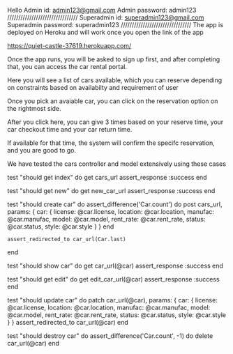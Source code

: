 Hello
Admin id: admin123@gmail.com
Admin password: admin123
////////////////////////////////
Superadmin id: superadmin123@gmail.com
Superadmin password: superadmin123
////////////////////////////////
The app is deployed on Heroku and will work once you open the link of the app

https://quiet-castle-37619.herokuapp.com/

Once the app runs, you will be asked to sign up first, and after completing that, you can access the car rental portal.

Here you will see a list of cars available, which you can reserve depending on constraints based on availabilty and requirement of user

Once you pick an avaiable car, you can click on the reservation option on the rightmost side.

After you click here, you can give 3 times based on your reserve time, your car checkout time and your car return time.

If available for that time, the system will confirm the specifc reservation, and you are good to go.



We have tested the cars controller and model extensively using these cases

test "should get index" do
    get cars_url
    assert_response :success
  end

  test "should get new" do
    get new_car_url
    assert_response :success
  end

  test "should create car" do
    assert_difference('Car.count') do
      post cars_url, params: { car: { license: @car.license, location: @car.location, manufac: @car.manufac, model: @car.model, rent_rate: @car.rent_rate, status: @car.status, style: @car.style } }
    end

    assert_redirected_to car_url(Car.last)
  end

  test "should show car" do
    get car_url(@car)
    assert_response :success
  end

  test "should get edit" do
    get edit_car_url(@car)
    assert_response :success
  end

  test "should update car" do
    patch car_url(@car), params: { car: { license: @car.license, location: @car.location, manufac: @car.manufac, model: @car.model, rent_rate: @car.rent_rate, status: @car.status, style: @car.style } }
    assert_redirected_to car_url(@car)
  end

  test "should destroy car" do
    assert_difference('Car.count', -1) do
      delete car_url(@car)
    end
